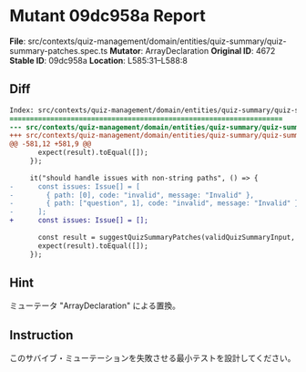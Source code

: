 # Mutant 09dc958a Report

**File**: src/contexts/quiz-management/domain/entities/quiz-summary/quiz-summary-patches.spec.ts
**Mutator**: ArrayDeclaration
**Original ID**: 4672
**Stable ID**: 09dc958a
**Location**: L585:31–L588:8

## Diff

```diff
Index: src/contexts/quiz-management/domain/entities/quiz-summary/quiz-summary-patches.spec.ts
===================================================================
--- src/contexts/quiz-management/domain/entities/quiz-summary/quiz-summary-patches.spec.ts	original
+++ src/contexts/quiz-management/domain/entities/quiz-summary/quiz-summary-patches.spec.ts	mutated #4672
@@ -581,12 +581,9 @@
       expect(result).toEqual([]);
     });
 
     it("should handle issues with non-string paths", () => {
-      const issues: Issue[] = [
-        { path: [0], code: "invalid", message: "Invalid" },
-        { path: ["question", 1], code: "invalid", message: "Invalid" },
-      ];
+      const issues: Issue[] = [];
 
       const result = suggestQuizSummaryPatches(validQuizSummaryInput, issues);
       expect(result).toEqual([]);
     });
```

## Hint

ミューテータ "ArrayDeclaration" による置換。

## Instruction

このサバイブ・ミューテーションを失敗させる最小テストを設計してください。
